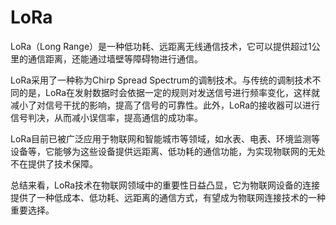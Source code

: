 # LoRa

LoRa（Long Range）是一种低功耗、远距离无线通信技术，它可以提供超过1公里的通信距离，还能通过墙壁等障碍物进行通信。

LoRa采用了一种称为Chirp Spread Spectrum的调制技术。与传统的调制技术不同的是，LoRa在发射数据时会依据一定的规则对发送信号进行频率变化，这样就减小了对信号干扰的影响，提高了信号的可靠性。此外，LoRa的接收器可以进行信号判决，从而减小误信率，提高通信的成功率。

LoRa目前已被广泛应用于物联网和智能城市等领域，如水表、电表、环境监测等设备等，它能够为这些设备提供远距离、低功耗的通信功能，为实现物联网的无处不在提供了技术保障。

总结来看，LoRa技术在物联网领域中的重要性日益凸显，它为物联网设备的连接提供了一种低成本、低功耗、远距离的通信方式，有望成为物联网连接技术的一种重要选择。